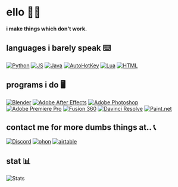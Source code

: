 # ello 👨‍🦲

**i make things which don't work.**

## languages i barely speak ⌨️

[![Python](https://img.shields.io/badge/-Python-blue?style=for-the-badge&logo=Python&logoColor=white)](https://www.python.org/)
[![JS](https://img.shields.io/badge/-Javascript-yellow?style=for-the-badge&logo=Javascript&logoColor=white)](https://www.javascript.com/)
[![Java](https://img.shields.io/badge/-Java-c42e23?style=for-the-badge&logo=Java&logoColor=white)](https://java.com/en/)
[![AutoHotKey](https://img.shields.io/badge/-AutoHotKey-258520?style=for-the-badge&logo=AutoHotKey&logoColor=white)](https://www.autohotkey.com/)
[![Lua](https://img.shields.io/badge/-Lua-210db8?style=for-the-badge&logo=Lua&logoColor=white)](https://www.lua.org/)
[![HTML](https://img.shields.io/badge/-HTML-d63d0f?style=for-the-badge&logo=HTML5&logoColor=white)](https://html.com/)

## programs i do 🖥️

[![Blender](https://img.shields.io/badge/-Blender-orange?style=for-the-badge&logo=Blender&logoColor=white)](https://www.blender.org/)
[![Adobe After Effects](https://img.shields.io/badge/After%20Effects-7878d6?style=for-the-badge&logo=Adobe%20After%20Effects&logoColor=white)](https://www.adobe.com/au/products/aftereffects.html)
[![Adobe Photoshop](https://img.shields.io/badge/photoshop-%232c8dd4?style=for-the-badge&logo=adobe%20photoshop&logoColor=white)](https://www.adobe.com/au/products/photoshop.html)
[![Adobe Premiere Pro](https://img.shields.io/badge/Premiere%20Pro-7f39c4?style=for-the-badge&logo=Adobe%20Premiere%20Pro&logoColor=white)](https://www.adobe.com/au/products/premiere.html)
[![Fusion 360](https://img.shields.io/badge/Fusion%20360-d18e2a?style=for-the-badge&logo=Autodesk&logoColor=white)](https://www.autodesk.com/products/fusion-360/overview)
[![Davinci Resolve](https://img.shields.io/badge/Davinci%20Resolve-9e1c27?style=for-the-badge&logo=Neo4J&logoColor=white)](https://www.blackmagicdesign.com/au/products/davinciresolve/)<!-- I couldn't find real not fake davinci resolve logo so i stole Neo4js -->
[![Paint.net](https://img.shields.io/badge/Paint.net-2250ab?style=for-the-badge&logo=Rainmeter&logoColor=white)](https://www.getpaint.net/)<!-- paint.nert!!!!! -->

## contact me for more dumbs things at.. 📞

[![Discord](https://img.shields.io/badge/-Asptu%230003-7289DA?style=for-the-badge&logo=Discord&logoColor=white)](http://discord.com/app)
[![phon](https://img.shields.io/badge/-89548934989844466346ee_(phone)-2d2d2e?style=for-the-badge&logo=AlloCiné&logoColor=white)](https://xn--n3h.neocities.org)
[![airtable](https://img.shields.io/badge/-e69a37?style=for-the-badge&logo=Airtable&logoColor=white)](https://au.pcmag.com/old-collaboration/49221/airtable)

## stat 📊
    
![Stats](https://github-readme-stats.vercel.app/api/top-langs/?username=asptu&layout=compact&bg_color=0,0a0e12,151a21&title_color=F0F6FC&text_color=F0F6FC&hide_border=true)
